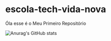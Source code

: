 # escola-tech-vida-nova
Óla  esse é o 
Meu Primeiro Repositório

![Anurag's GitHub stats](https://github-readme-stats.vercel.app/api?username=mpsjunior&hide=contribs,prs)
